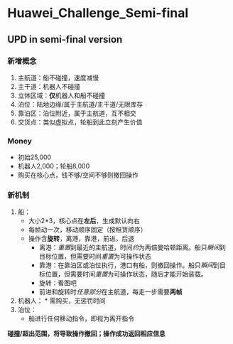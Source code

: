 # Huawei_Challenge_Semi-final

## UPD in semi-final version
### 新增概念
1. 主航道：船不碰撞，速度减慢
2. 主干道：机器人不碰撞
3. 立体区域：**仅**机器人和船不碰撞
4. 泊位：陆地边缘/属于主航道/主干道/无限库存
5. 靠泊区：泊位附近，属于主航道，互不相交
6. 交货点：类似虚拟点，轮船到此立刻产生价值

### Money
* 初始25,000
* 机器人2,000；轮船8,000
* 购买在核心点，钱不够/空间不够则撤回操作

### 新机制
1. 船：
     * 大小2*3，核心点在**左后**，生成默认向右
     * 每帧动一次，移动顺序固定（按租赁顺序）
     * 操作含**旋转**，离港，靠港，前进，后退
        * 离港：*重置*到最近的主航道，时间*约*为两倍曼哈顿距离。船只*瞬间*到目标位置，但需要时间*重置*为可操作状态
        * 靠港：在靠泊区或泊位执行，港口有船，则撤回操作。船只*瞬间*到目标位置，但需要时间*重置*为可操作状态，随后才能开始装载。
        * 旋转：看图吧
        * 前进和旋转时*任意部分*在主航道，每走一步需要**两帧**
2. 机器人：
       * 需购买，无惩罚时间
4. 泊位：
     * 船进行任何移动指令，即视为离开指令

**碰撞/超出范围，将导致操作撤回；操作成功返回相应信息**
